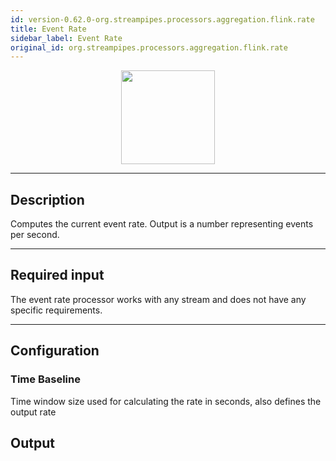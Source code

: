```yaml
---
id: version-0.62.0-org.streampipes.processors.aggregation.flink.rate
title: Event Rate
sidebar_label: Event Rate
original_id: org.streampipes.processors.aggregation.flink.rate
---
```




<p align="center"> 
    <img src="/docs/img/pipeline-elements/org.streampipes.processors.aggregation.flink.rate/icon.png" width="150px;" class="pe-image-documentation"/>
</p>

***

## Description

Computes the current event rate. Output is a number representing events per second.

***

## Required input

The event rate processor works with any stream and does not have any specific requirements.

***

## Configuration

### Time Baseline
Time window size used for calculating the rate in seconds, also defines the output rate

## Output
